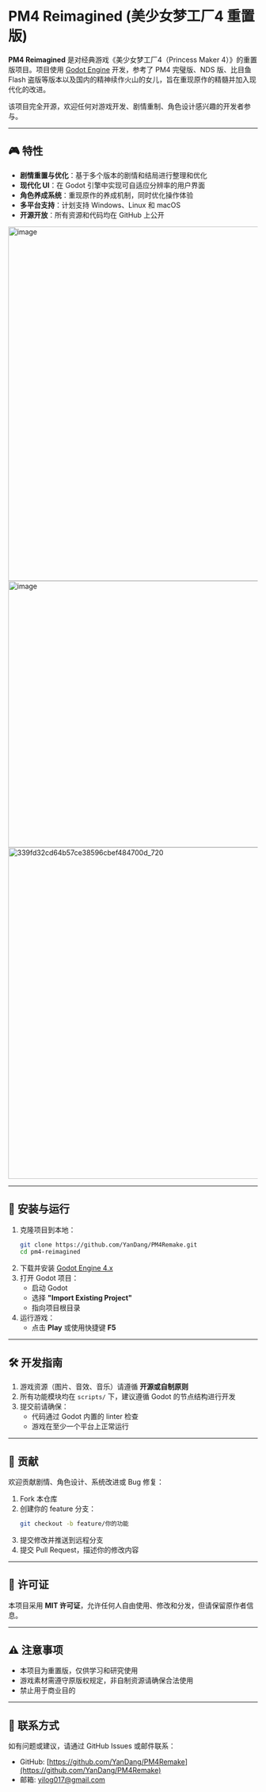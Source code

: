 # PM4 Reimagined (美少女梦工厂4 重置版)

**PM4 Reimagined** 是对经典游戏《美少女梦工厂4（Princess Maker 4）》的重置版项目。项目使用 [Godot Engine](https://godotengine.org/) 开发，参考了 PM4 完璧版、NDS 版、比目鱼 Flash 盗版等版本以及国内的精神续作火山的女儿，旨在重现原作的精髓并加入现代化的改进。

该项目完全开源，欢迎任何对游戏开发、剧情重制、角色设计感兴趣的开发者参与。

---

## 🎮 特性

- **剧情重置与优化**：基于多个版本的剧情和结局进行整理和优化  
- **现代化 UI**：在 Godot 引擎中实现可自适应分辨率的用户界面  
- **角色养成系统**：重现原作的养成机制，同时优化操作体验  
- **多平台支持**：计划支持 Windows、Linux 和 macOS  
- **开源开放**：所有资源和代码均在 GitHub 上公开
<img width="954" height="714" alt="image" src="https://github.com/user-attachments/assets/0b382398-f9b1-4e2a-82ff-0fe378b2728b" />
<img width="947" height="537" alt="image" src="https://github.com/user-attachments/assets/6247b68c-e07f-4cd7-926f-4053c24bbcf8" />
<img width="1169" height="668" alt="339fd32cd64b57ce38596cbef484700d_720" src="https://github.com/user-attachments/assets/252775b8-d92d-464b-ad9b-9bb3b202ab3c" />

---

## 💾 安装与运行

1. 克隆项目到本地：
    ```bash
    git clone https://github.com/YanDang/PM4Remake.git
    cd pm4-reimagined
    ```
2. 下载并安装 [Godot Engine 4.x](https://godotengine.org/download)
3. 打开 Godot 项目：
    - 启动 Godot
    - 选择 **"Import Existing Project"**
    - 指向项目根目录
4. 运行游戏：
    - 点击 **Play** 或使用快捷键 **F5**

---

## 🛠 开发指南

1. 游戏资源（图片、音效、音乐）请遵循 **开源或自制原则**  
2. 所有功能模块均在 `scripts/` 下，建议遵循 Godot 的节点结构进行开发  
3. 提交前请确保：
    - 代码通过 Godot 内置的 linter 检查
    - 游戏在至少一个平台上正常运行

---

## 🤝 贡献

欢迎贡献剧情、角色设计、系统改进或 Bug 修复：

1. Fork 本仓库  
2. 创建你的 feature 分支：  
    ```bash
    git checkout -b feature/你的功能
    ```  
3. 提交修改并推送到远程分支  
4. 提交 Pull Request，描述你的修改内容  

---

## 📜 许可证

本项目采用 **MIT 许可证**，允许任何人自由使用、修改和分发，但请保留原作者信息。

---

## ⚠️ 注意事项

- 本项目为重置版，仅供学习和研究使用  
- 游戏素材需遵守原版权规定，非自制资源请确保合法使用  
- 禁止用于商业目的

---

## 📌 联系方式

如有问题或建议，请通过 GitHub Issues 或邮件联系：

- GitHub: [https://github.com/YanDang/PM4Remake](https://github.com/YanDang/PM4Remake)
- 邮箱: yilog017@gmail.com
